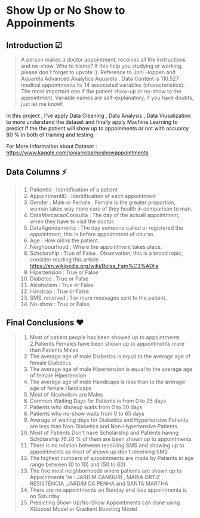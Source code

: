 # **Show Up or No Show to Appoinments**
 
## Introduction ☑ 
>
>  A person makes a doctor appointment, receives all the instructions and no-show. Who to blame? If this help you studying or working, please don´t forget to upvote :). Reference to Joni Hoppen and Aquarela Advanced Analytics Aquarela . Data Content is 110.527 medical appointments its 14 associated variables (characteristics). The most important one if the patient show-up or no-show to the appointment. Variable names are self-explanatory, if you have doubts, just let me know!
 
  In this project , I've apply Data Cleaning , Data Analysis , Data Viusalization to more understand the dataset and finally apply Machine Learning to predict if the 
the patient will show up to appoinments or not with accuarcy 80 % in both of training and testing

  For More Information about Dataset : https://www.kaggle.com/joniarroba/noshowappointments

## Data Columns ⚡
>  1. PatientId : Identification of a patient 
>  2. AppointmentID : Identification of each appointment
>  3. Gender : Male or Female . Female is the greater proportion, woman takes way more care of they health in comparison to man.
>  4. DataMarcacaoConsulta : The day of the actuall appointment, when they have to visit the doctor.
>  5. DataAgendamento : The day someone called or registered the appointment, this is before appointment of course.
>  6. Age : How old is the patient.
>  7. Neighbourhood : Where the appointment takes place.
>  8. Scholarship : True of False . Observation, this is a broad topic, consider reading this article https://en.wikipedia.org/wiki/Bolsa_Fam%C3%ADlia
>  9. Hipertension : True or False
>  10. Diabetes : True or False
>  11. Alcoholism : True or False
>  12. Handcap : True or False
>  13. SMS_received : 1 or more messages sent to the patient.
>  14. No-show : True or False.


## Final Conclusions ❤
>  1. Most of patient people has been showed up to appointments
>  2.Patients Females have been shown up to appointments more than Patients Males
>  3. The average age of male Diabetics is equal to the average age of female Diabetics
>  4. The average age of male Hipertension is equal to the average age of female Hipertension
>  5. The average age of male Handicaps is less than to the average age of female Handicaps
>  6. Most of Alcoholism are Males
>  7. Commen Waiting Days for Patients is from 0 to 25 days
>  8. Patients who showup waits from 0 to 30 days
>  9. Patients who no-show waits from 0 to 65 days
>  10. Average of waiting days for Diabetics and Hypertensive Patients are less than Non-Diabetics and Non-Hypertensive Patients
>  11. Most of Patients Don't have Scholarship and Patients having Scholarship 76.26 % of them are been shown up to appointments
>  12. There is no relation between receiving SMS and showing up to appointments as most of shown up don't receiving SMS
>  13. The highest numbers of appointments are made by Patients in age range between (0 to 10) and (50 to 60)
>  14. The five most neighborhoods where patients are shown up to Appointments 're : JARDIM CAMBURI , MARIA ORTIZ , RESISTÊNCIA ,JARDIM DA PENHA and SANTA MARTHA
>  15. There are no appointments on Sunday and less appointments is on Saturday
>  16. Predicting Show-Up/No-Show Appointments can done using XGboost Model or Gradient Boosting Model
